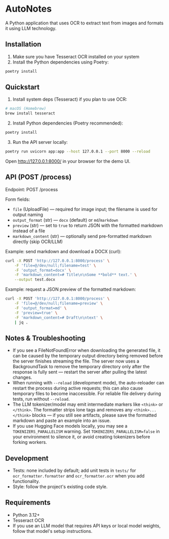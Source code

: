 # AutoNotes

A Python application that uses OCR to extract text from images and formats it using LLM technology.

## Installation

1. Make sure you have Tesseract OCR installed on your system
2. Install the Python dependencies using Poetry:
```bash
poetry install
```

## Quickstart

1. Install system deps (Tesseract) if you plan to use OCR:

```bash
# macOS (Homebrew)
brew install tesseract
```

2. Install Python dependencies (Poetry recommended):

```bash
poetry install
```

3. Run the API server locally:

```bash
poetry run uvicorn app:app --host 127.0.0.1 --port 8000 --reload
```

Open http://127.0.0.1:8000/ in your browser for the demo UI.

## API (POST /process)

Endpoint: POST /process

Form fields:
- `file` (UploadFile) — required for image input; the filename is used for output naming
- `output_format` (str) — `docx` (default) or `md`/`markdown`
- `preview` (str) — set to `true` to return JSON with the formatted markdown instead of a file
- `markdown_content` (str) — optionally send pre-formatted markdown directly (skip OCR/LLM)

Example: send markdown and download a DOCX (curl):

```bash
curl -X POST 'http://127.0.0.1:8000/process' \
	-F 'file=@/dev/null;filename=test' \
	-F 'output_format=docx' \
	-F 'markdown_content=# Title\n\nSome **bold** text.' \
	--output test.docx
```

Example: request a JSON preview of the formatted markdown:

```bash
curl -X POST 'http://127.0.0.1:8000/process' \
	-F 'file=@/dev/null;filename=preview' \
	-F 'output_format=md' \
	-F 'preview=true' \
	-F 'markdown_content=# Draft\n\ntext' \
	| jq .
```

## Notes & Troubleshooting

- If you see a FileNotFoundError when downloading the generated file, it can be caused by the temporary output directory being removed before the server finishes streaming the file. The server now uses a BackgroundTask to remove the temporary directory only after the response is fully sent — restart the server after pulling the latest changes.
- When running with `--reload` (development mode), the auto-reloader can restart the process during active requests; this can also cause temporary files to become inaccessible. For reliable file delivery during tests, run without `--reload`.
- The LLM tokenizer/model may emit intermediate markers like `<think>` or `</think>`. The formatter strips lone tags and removes any `<think>...</think>` blocks — if you still see artifacts, please save the formatted markdown and paste an example into an issue.
- If you use Hugging Face models locally, you may see a `TOKENIZERS_PARALLELISM` warning. Set `TOKENIZERS_PARALLELISM=false` in your environment to silence it, or avoid creating tokenizers before forking workers.

## Development

- Tests: none included by default; add unit tests in `tests/` for `ocr_formatter.formatter` and `ocr_formatter.ocr` when you add functionality.
- Style: follow the project's existing code style.

## Requirements

- Python 3.12+
- Tesseract OCR
- If you use an LLM model that requires API keys or local model weights, follow that model's setup instructions.
